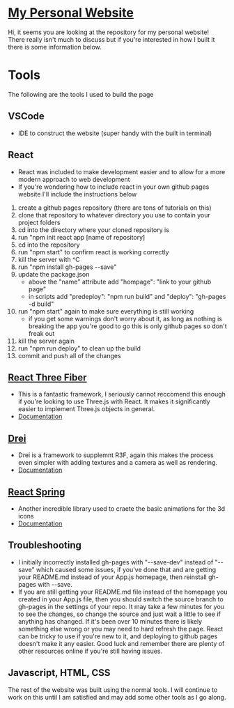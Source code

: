 # [My Personal Website](https://alex-zaykowski.github.io/)
Hi, it seems you are looking at the repository for my personal website! There really isn't much to discuss but if you're interested in how I built it there is some information below.

# Tools
The following are the tools I used to build the page
## VSCode
- IDE to construct the website (super handy with the built in terminal)

## React
- React was included to make development easier and to allow for a more modern approach to web development
- If you're wondering how to include react in your own github pages website I'll include the instructions below
1. create a github pages repository (there are tons of tutorials on this)
2. clone that repository to whatever directory you use to contain your project folders
3. cd into the directory where your cloned repository is 
4. run "npm init react app [name of repository]
5. cd into the repository
6. run "npm start" to confirm react is working correctly
7. kill the server with ^C
8. run "npm install gh-pages --save"
9. update the package.json
    * above the "name" attribute add "hompage": "link to your github page"
    * in scripts add "predeploy": "npm run build" and "deploy": "gh-pages -d build"
10. run "npm start" again to make sure everything is still working
    * if you get some warnings don't worry about it, as long as nothing is breaking the app you're good to go this is only github pages so don't freak out
11. kill the server again
12. run "npm run deploy" to clean up the build
13. commit and push all of the changes

## [React Three Fiber](https://github.com/pmndrs/react-three-fiber)
- This is a fantastic framework, I seriously cannot reccomend this enough if you're looking to use Three.js with React. It makes it significantly easier to implement Three.js objects in general.
- [Documentation](https://docs.pmnd.rs/react-three-fiber/getting-started/introduction)

## [Drei](https://github.com/pmndrs/drei)
- Drei is a framework to supplemnt R3F, again this makes the process even simpler with adding textures and a camera as well as rendering.
- [Documentation](https://docs.pmnd.rs/drei/introduction)

## [React Spring](https://github.com/pmndrs/react-spring)
- Another incredible library used to craete the basic animations for the 3d icons
- [Documentation](https://react-spring.io/)

## Troubleshooting
- I initially incorrectly installed gh-pages with "--save-dev" instead of "--save" which caused some issues, if you've done that and are getting your README.md instead of your App.js homepage, then reinstall gh-pages with --save. 
- If you are still getting your README.md file instead of the homepage you created in your App.js file, then you should switch the source branch to gh-pages in the settings of your repo. It may take a few minutes for you to see the changes, so change the source and just wait a little to see if anything has changed. If it's been over 10 minutes there is likely something else wrong or you may need to hard refresh the page. React can be tricky to use if you're new to it, and deploying to github pages doesn't make it any easier. Good luck and remember there are plenty of other resources online if you're still having issues.
## Javascript, HTML, CSS
The rest of the website was built using the normal tools. I will continue to work on this until I am satisfied and may add some other tools as I go along. 
